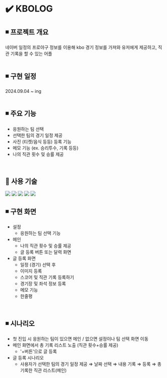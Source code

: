 # ✔️ KBOLOG
## ◾️ 프로젝트 개요
네이버 일정의 프로야구 정보를 이용해 kbo 경기 정보를 가져와 유저에게 제공하고, 직관 기록을 할 수 있는 어플
<br/>
<br/>
## ◾️ 구현 일정
2024.09.04 ~ ing
<br/>
<br/>
## ◾️ 주요 기능
- 응원하는 팀 선택
- 선택한 팀의 경기 일정 제공
- 사진 (티켓/음식 등등) 등록 기능
- 메모 기능 (ex. 승리투수, 기록 등등)
- 나의 직관 횟수 및 승률 제공
<br/>

## 📍 사용 기술
<img src="https://img.shields.io/badge/TypeScript-3178C6?style=for-the-badge&logo=TypeScript&logoColor=white"/>
<img src="https://img.shields.io/badge/next.js-000000?style=for-the-badge&logo=nextdotjs&logoColor=white"/>
<img src="https://img.shields.io/badge/Tailwind_CSS-38B2AC?style=for-the-badge&logo=tailwind-css&logoColor=white"/>
<img src="https://img.shields.io/badge/Zustand-cccccc?style=for-the-badge&logo=Zustand&logoColor=white"/>
<img src="https://img.shields.io/badge/React_Query-FF4154?style=for-the-badge&logo=react-query&logoColor=white"/>
<br/>

## ◾️ 구현 화면
- 설정
    - 응원하는 팀 선택 기능
- 메인
    - 나의 직관 횟수 및 승률 제공
    - 글 등록 버튼 또는 달력 화면
- 글 등록 화면
    - 일정 (경기) 선택 후
    - 이미지 등록
    - 스코어 및 직관 기록 등록하기
    - 경기장 및 좌석 정보 등록
    - 메모 기능
    - 한줄평 
<br/>

## ◾️ 시나리오
- 첫 진입 시 응원하는 팀이 있으면 메인 / 없으면 설정이나 팀 선택 화면 이동
- 메인 화면에서 총 기록 리스트 노출 (직관 횟수+승률 제공) 
  - '+버튼'으로 글 등록
- 글 등록 시나리오 
    - 사용자가 선택한 팀의 경기 일정 제공  ⇒ 날짜 선택 ⇒ 내용 기록 ⇒ 등록 ⇒ 총 기록한 직관 리스트(메인)
<br/>
<br/>
